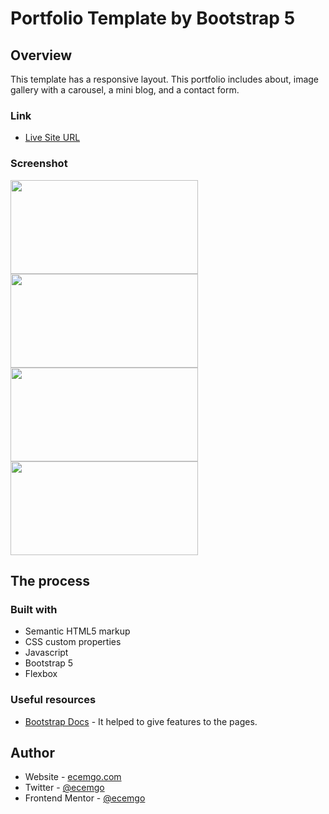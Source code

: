 # Portfolio Template by Bootstrap 5

## Overview

This template has a responsive layout. This portfolio includes about, image gallery with a carousel, a mini blog, and a contact form.

### Link

- [Live Site URL](https://b5-portfolio-template.netlify.app/)

### Screenshot

<p float="left">
  <img src="https://user-images.githubusercontent.com/13468728/221001864-e7eb6ddc-1d8e-4d2f-b1d0-17997ecff914.jpg" width="300" height="150" />
  <img src="https://user-images.githubusercontent.com/13468728/221001884-a83c5df8-96bb-430c-9d85-756e5d3e2ad0.jpg" width="300" height="150" /> 
  <img src="https://user-images.githubusercontent.com/13468728/221001921-c2923783-6cfd-4a1c-842d-2ccd79f26b6c.jpg" width="300" height="150" />
  <img src="https://user-images.githubusercontent.com/13468728/221003526-a3676952-2d6b-4fe5-9a04-a7623056840d.jpg" width="300" height="150" />
</p>

## The process

### Built with

- Semantic HTML5 markup
- CSS custom properties
- Javascript
- Bootstrap 5
- Flexbox

### Useful resources

- [Bootstrap Docs](https://getbootstrap.com/docs/5.0/getting-started/introduction/) - It helped to give features to the pages.

## Author

- Website - [ecemgo.com](https://www.ecemgo.com/)
- Twitter - [@ecemgo](https://twitter.com/ecemgo)
- Frontend Mentor - [@ecemgo](https://www.frontendmentor.io/profile/ecemgo)
